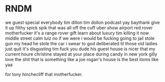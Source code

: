 # RNDM


we guest special everybody tim dillon tim dollon
podcast yay baythank give it up filthy spick spik
that was all off the cuff uber show airport red
rover motherfucker it's a range rover gift learn about
luxury tim killing it now middle street calm luiz no
if we were i would be fucking going to jail stole 
gun my head he stole the car i swear to god deliberated
til those old ladies just quit it's disgusting tim
fuck you dude his guest house is nicer that my current
houre christine stayed at your place during candy
in new york gilly love the shit that is something
like a joe rogan's house is the best itxms like
yaa

for tony hinchecliff that motherfucker.
